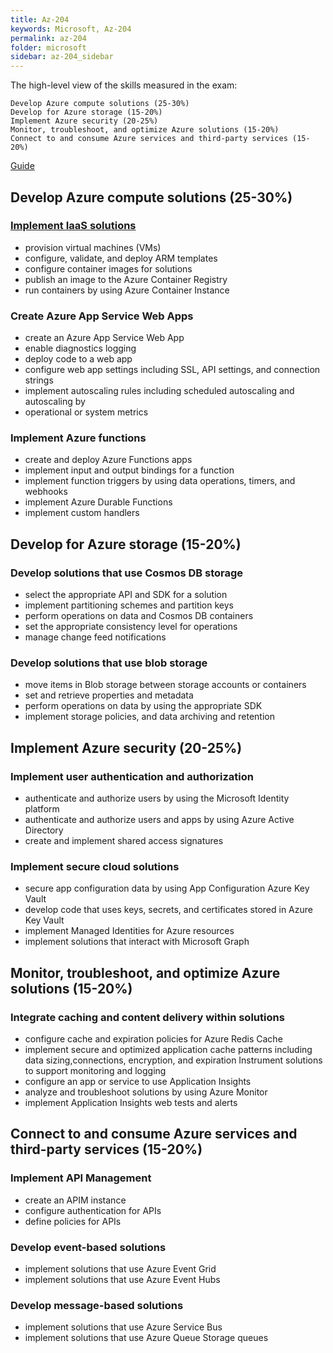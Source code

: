 ```yaml
---
title: Az-204
keywords: Microsoft, Az-204
permalink: az-204
folder: microsoft
sidebar: az-204_sidebar
---
```


The high-level view of the skills measured in the exam:

    Develop Azure compute solutions (25-30%)
    Develop for Azure storage (15-20%)
    Implement Azure security (20-25%)
    Monitor, troubleshoot, and optimize Azure solutions (15-20%)
    Connect to and consume Azure services and third-party services (15-20%)

[Guide](https://www.thomasmaurer.ch/2020/03/az-204-study-guide-developing-solutions-for-microsoft-azure/)

## Develop Azure compute solutions (25-30%)
### [Implement IaaS solutions](/Implement_IaaS_solutions)    
  * provision virtual machines (VMs)  
  * configure, validate, and deploy ARM templates 
  * configure container images for solutions    
  * publish an image to the Azure Container Registry    
  * run containers by using Azure Container Instance    

### Create Azure App Service Web Apps    
  * create an Azure App Service Web App    
  * enable diagnostics logging    
  * deploy code to a web app    
  * configure web app settings including SSL, API settings, and connection strings    
  * implement autoscaling rules including scheduled autoscaling and autoscaling by    
  * operational or system metrics   
   
### Implement Azure functions    
  * create and deploy Azure Functions apps    
  * implement input and output bindings for a function    
  * implement function triggers by using data operations, timers, and webhooks    
  * implement Azure Durable Functions    
  * implement custom handlers    
  
## Develop for Azure storage (15-20%)  
### Develop solutions that use Cosmos DB storage  
* select the appropriate API and SDK for a solution 
* implement partitioning schemes and partition keys 
* perform operations on data and Cosmos DB containers 
* set the appropriate consistency level for operations  
* manage change feed notifications  
### Develop solutions that use blob storage 
* move items in Blob storage between storage accounts or containers 
* set and retrieve properties and metadata  
* perform operations on data by using the appropriate SDK 
* implement storage policies, and data archiving and retention  

## Implement Azure security (20-25%) 
### Implement user authentication and authorization 
* authenticate and authorize users by using the Microsoft Identity platform 
* authenticate and authorize users and apps by using Azure Active Directory 
* create and implement shared access signatures 
### Implement secure cloud solutions  
* secure app configuration data by using App Configuration Azure Key Vault  
* develop code that uses keys, secrets, and certificates stored in Azure Key Vault  
* implement Managed Identities for Azure resources  
* implement solutions that interact with Microsoft Graph  

## Monitor, troubleshoot, and optimize Azure solutions (15-20%)  
### Integrate caching and content delivery within solutions 
* configure cache and expiration policies for Azure Redis Cache 
* implement secure and optimized application cache patterns including data sizing,connections, encryption, and expiration Instrument solutions to support monitoring and logging  
* configure an app or service to use Application Insights 
* analyze and troubleshoot solutions by using Azure Monitor 
* implement Application Insights web tests and alerts 

## Connect to and consume Azure services and third-party services (15-20%) 
### Implement API Management  
* create an APIM instance 
* configure authentication for APIs 
* define policies for APIs  
### Develop event-based solutions 
* implement solutions that use Azure Event Grid 
* implement solutions that use Azure Event Hubs 
### Develop message-based solutions 
* implement solutions that use Azure Service Bus  
* implement solutions that use Azure Queue Storage queues 